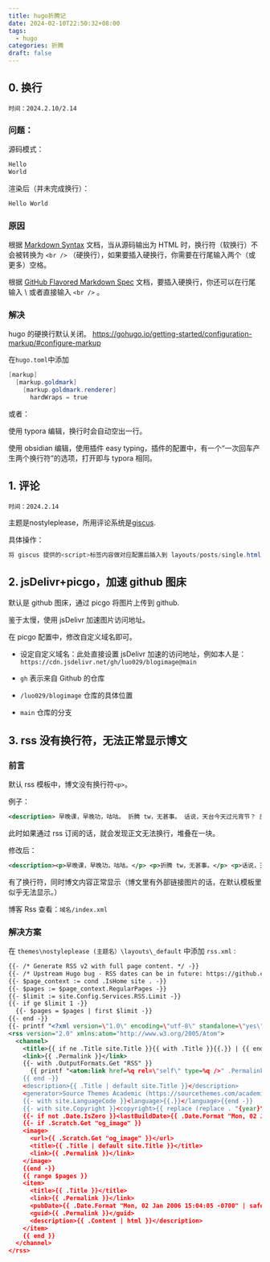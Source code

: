 ```yaml
---
title: hugo折腾记
date: 2024-02-10T22:50:32+08:00
tags:
  - hugo
categories: 折腾
draft: false
---
```

## 0. 换行
	时间：2024.2.10/2.14
### 问题：
源码模式：
```powershell
Hello
World
```
渲染后（并未完成换行）：
```powershell
Hello World
```
### 原因
根据 [Markdown Syntax](https://daringfireball.net/projects/markdown/syntax#p) 文档，当从源码输出为 HTML 时，换行符（软换行）不会被转换为 `<br />` （硬换行），如果要插入硬换行，你需要在行尾输入两个（或更多）空格。

根据 [GitHub Flavored Markdown Spec](https://github.github.com/gfm/#hard-line-breaks) 文档，要插入硬换行，你还可以在行尾输入 \ 或者直接输入 `<br />` 。

### 解决  
hugo 的硬换行默认关闭。
https://gohugo.io/getting-started/configuration-markup/#configure-markup

在`hugo.toml`中添加
```powershell
[markup]
  [markup.goldmark]
    [markup.goldmark.renderer]
      hardWraps = true
```

或者：

使用 typora 编辑，换行时会自动空出一行。

使用 obsidian 编辑，使用插件 easy typing，插件的配置中，有一个“一次回车产生两个换行符”的选项，打开即与 typora 相同。

## 1. 评论
	时间：2024.2.14
主题是nostyleplease，所用评论系统是[giscus](https://github.com/giscus/giscus).

具体操作：
```powershell
将 giscus 提供的<script>标签内容做对应配置后插入到 layouts/posts/single.html 的</article> 这一行后面
```
## 2. jsDelivr+picgo，加速 github 图床
默认是 github 图床，通过 picgo 将图片上传到 github.

鉴于太慢，使用 jsDelivr 加速图片访问地址。

在 picgo 配置中，修改自定义域名即可。

- 设定自定义域名：此处直接设置 jsDelivr 加速的访问地址，例如本人是：`https://cdn.jsdelivr.net/gh/luo029/blogimage@main`

- `gh` 表示来自 Github 的仓库
- `/luo029/blogimage` 仓库的具体位置
- `main` 仓库的分支
  

## 3. rss 没有换行符，无法正常显示博文

### 前言

默认 rss 模板中，博文没有换行符`<p>`。

例子：


```xml
<description> 早晚课，早晚功，咕咕。 折腾 tw，无甚事。 话说，天台今天过元宵节？ 应该吃汤圆吧。 午斋。 就酱~ 甲辰正月十四 嗣檙 于桐柏宫</description>
```

此时如果通过 rss 订阅的话，就会发现正文无法换行，堆叠在一块。

修改后：


```xml
<description><p>早晚课，早晚功，咕咕。</p> <p>折腾 tw，无甚事。</p> <p>话说，天台今天过元宵节？应该吃汤圆吧。</p> <p><img src="https://cdn.jsdelivr.net/gh/luo029/blogimage@main/24%200223%202146%2056.png" alt="image.png"></p> <p>午斋。</p> <p>就酱~</p> <p>甲辰正月十四</p> <p>嗣檙 于桐柏宫</p></description>
```

有了换行符，同时博文内容正常显示（博文里有外部链接图片的话，在默认模板里似乎无法显示。）


博客 Rss 查看：`域名/index.xml`

### 解决方案

在 `themes\nostyleplease (主题名）\layouts\_default` 中添加 `rss.xml` :

```xml
{{- /* Generate RSS v2 with full page content. */ -}}
{{- /* Upstream Hugo bug - RSS dates can be in future: https://github.com/gohugoio/hugo/issues/3918 */ -}}
{{- $page_context := cond .IsHome site . -}}
{{- $pages := $page_context.RegularPages -}}
{{- $limit := site.Config.Services.RSS.Limit -}}
{{- if ge $limit 1 -}}
  {{- $pages = $pages | first $limit -}}
{{- end -}}
{{- printf "<?xml version=\"1.0\" encoding=\"utf-8\" standalone=\"yes\" ?>" | safeHTML }}
<rss version="2.0" xmlns:atom="http://www.w3.org/2005/Atom">
  <channel>
    <title>{{ if ne .Title site.Title }}{{ with .Title }}{{.}} | {{ end }}{{end}}{{ site.Title }}</title>
    <link>{{ .Permalink }}</link>
    {{- with .OutputFormats.Get "RSS" }}
      {{ printf "<atom:link href=%q rel=\"self\" type=%q />" .Permalink .MediaType | safeHTML }}
    {{ end -}}
    <description>{{ .Title | default site.Title }}</description>
    <generator>Source Themes Academic (https://sourcethemes.com/academic/)</generator>
    {{- with site.LanguageCode }}<language>{{.}}</language>{{end -}}
    {{- with site.Copyright }}<copyright>{{ replace (replace . "{year}" now.Year) "&copy;" "©" | plainify }}</copyright>{{end -}}
    {{- if not .Date.IsZero }}<lastBuildDate>{{ .Date.Format "Mon, 02 Jan 2006 15:04:05 -0700" | safeHTML }}</lastBuildDate>{{ end -}}
    {{- if .Scratch.Get "og_image" }}
    <image>
      <url>{{ .Scratch.Get "og_image" }}</url>
      <title>{{ .Title | default site.Title }}</title>
      <link>{{ .Permalink }}</link>
    </image>
    {{end -}}
    {{ range $pages }}
    <item>
      <title>{{ .Title }}</title>
      <link>{{ .Permalink }}</link>
      <pubDate>{{ .Date.Format "Mon, 02 Jan 2006 15:04:05 -0700" | safeHTML }}</pubDate>
      <guid>{{ .Permalink }}</guid>
      <description>{{ .Content | html }}</description>
    </item>
    {{ end }}
  </channel>
</rss>
```
